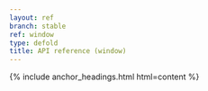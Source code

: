 ```yaml
---
layout: ref
branch: stable
ref: window
type: defold
title: API reference (window)
---
```

{% include anchor_headings.html html=content %}